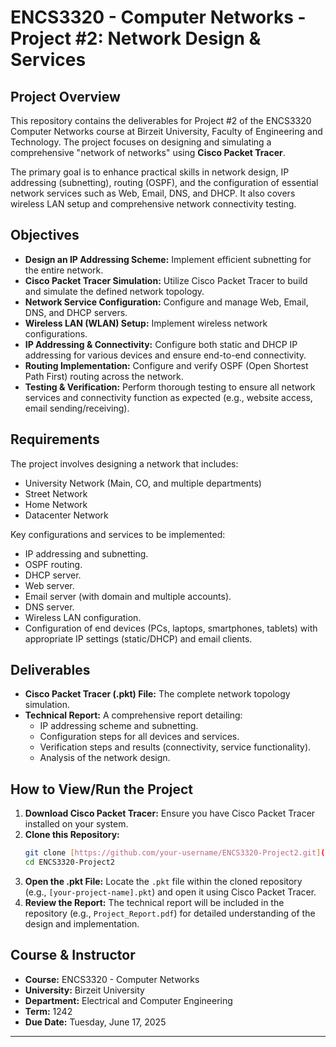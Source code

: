 # ENCS3320 - Computer Networks - Project #2: Network Design & Services

## Project Overview

This repository contains the deliverables for Project #2 of the ENCS3320 Computer Networks course at Birzeit University, Faculty of Engineering and Technology. The project focuses on designing and simulating a comprehensive "network of networks" using **Cisco Packet Tracer**.

The primary goal is to enhance practical skills in network design, IP addressing (subnetting), routing (OSPF), and the configuration of essential network services such as Web, Email, DNS, and DHCP. It also covers wireless LAN setup and comprehensive network connectivity testing.

## Objectives

* **Design an IP Addressing Scheme:** Implement efficient subnetting for the entire network.
* **Cisco Packet Tracer Simulation:** Utilize Cisco Packet Tracer to build and simulate the defined network topology.
* **Network Service Configuration:** Configure and manage Web, Email, DNS, and DHCP servers.
* **Wireless LAN (WLAN) Setup:** Implement wireless network configurations.
* **IP Addressing & Connectivity:** Configure both static and DHCP IP addressing for various devices and ensure end-to-end connectivity.
* **Routing Implementation:** Configure and verify OSPF (Open Shortest Path First) routing across the network.
* **Testing & Verification:** Perform thorough testing to ensure all network services and connectivity function as expected (e.g., website access, email sending/receiving).

## Requirements

The project involves designing a network that includes:
* University Network (Main, CO, and multiple departments)
* Street Network
* Home Network
* Datacenter Network

Key configurations and services to be implemented:
* IP addressing and subnetting.
* OSPF routing.
* DHCP server.
* Web server.
* Email server (with domain and multiple accounts).
* DNS server.
* Wireless LAN configuration.
* Configuration of end devices (PCs, laptops, smartphones, tablets) with appropriate IP settings (static/DHCP) and email clients.

## Deliverables

* **Cisco Packet Tracer (.pkt) File:** The complete network topology simulation.
* **Technical Report:** A comprehensive report detailing:
    * IP addressing scheme and subnetting.
    * Configuration steps for all devices and services.
    * Verification steps and results (connectivity, service functionality).
    * Analysis of the network design.

## How to View/Run the Project

1.  **Download Cisco Packet Tracer:** Ensure you have Cisco Packet Tracer installed on your system.
2.  **Clone this Repository:**
    ```bash
    git clone [https://github.com/your-username/ENCS3320-Project2.git](https://github.com/your-username/ENCS3320-Project2.git)
    cd ENCS3320-Project2
    ```
3.  **Open the .pkt File:** Locate the `.pkt` file within the cloned repository (e.g., `[your-project-name].pkt`) and open it using Cisco Packet Tracer.
4.  **Review the Report:** The technical report will be included in the repository (e.g., `Project_Report.pdf`) for detailed understanding of the design and implementation.


## Course & Instructor

* **Course:** ENCS3320 - Computer Networks
* **University:** Birzeit University
* **Department:** Electrical and Computer Engineering
* **Term:** 1242
* **Due Date:** Tuesday, June 17, 2025

---
